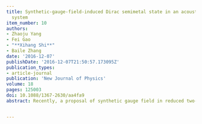 ```yaml
---
title: Synthetic-gauge-field-induced Dirac semimetal state in an acoustic resonator
  system
item_number: 10
authors:
- Zhaoju Yang
- Fei Gao
- "**Xihang Shi**"
- Baile Zhang
date: '2016-12-07'
publishDate: '2016-12-07T21:50:57.173095Z'
publication_types:
- article-journal
publication: 'New Journal of Physics'
volume: 18
pages: 125003
doi: 10.1088/1367-2630/aa4fa9
abstract: Recently, a proposal of synthetic gauge field in reduced two-dimensional (2D) system from three-dimensional (3D) acoustic structure shows an analogue of the gapped Haldane model with fixed k<sub>z</sub>, and achieves the gapless Weyl semimetal phase in 3D momentum space. Here, extending this approach of synthetic gauge flux, we propose a reduced square lattice of acoustic resonators, which exhibits Dirac nodes with broken effective time-reversal symmetry. Protected by an additional hidden symmetry, these Dirac nodes with quantized values of topological charge are characterized by nonzero winding number and the finite structure exhibits flat edge modes that cannot be destroyed by perturbations.


---
```

